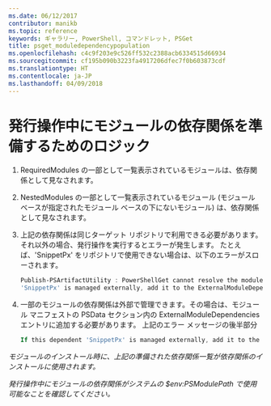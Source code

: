 ```yaml
---
ms.date: 06/12/2017
contributor: manikb
ms.topic: reference
keywords: ギャラリー, PowerShell, コマンドレット, PSGet
title: psget_moduledependencypopulation
ms.openlocfilehash: c4c9f203e9c526ff532c2388acb6334515d66934
ms.sourcegitcommit: cf195b090b3223fa4917206dfec7f0b603873cdf
ms.translationtype: HT
ms.contentlocale: ja-JP
ms.lasthandoff: 04/09/2018
---
```

# <a name="logic-for-preparing-the-module-dependencies-during-publish-operation"></a>発行操作中にモジュールの依存関係を準備するためのロジック
1.  RequiredModules の一部として一覧表示されているモジュールは、依存関係として見なされます。
2.  NestedModules の一部として一覧表示されているモジュール (モジュール ベースが指定されたモジュール ベースの下にないモジュール) は、依存関係として見なされます。

3.  上記の依存関係は同じターゲット リポジトリで利用できる必要があります。それ以外の場合、発行操作を実行するとエラーが発生します。
    たとえば、'SnippetPx' をリポジトリで使用できない場合は、以下のエラーがスローされます。
    ```powershell
    Publish-PSArtifactUtility : PowerShellGet cannot resolve the module dependency 'SnippetPx' of the module 'TypePx' on the repository 'LocalRepo'. Verify that the dependent module 'SnippetPx' is available in the repository 'LocalRepo'. If this dependent
    'SnippetPx' is managed externally, add it to the ExternalModuleDependencies entry in the PSData section of the module manifest.
    ```
4.  一部のモジュールの依存関係は外部で管理できます。その場合は、モジュール マニフェストの PSData セクション内の ExternalModuleDependencies エントリに追加する必要があります。
    上記のエラー メッセージの後半部分
    ```powershell
    If this dependent 'SnippetPx' is managed externally, add it to the ExternalModuleDependencies entry in the PSData section of the module manifest.
    ```

*モジュールのインストール時に、上記の準備された依存関係一覧が依存関係のインストールに使用されます。*

*発行操作中にモジュールの依存関係がシステムの $env:PSModulePath で使用可能なことを確認してください。*